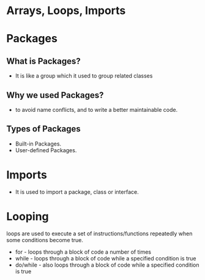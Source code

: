 # Arrays, Loops, Imports #

# Packages #

## What is Packages? ##
- It is like a group which it used to group related classes

## Why we used Packages? ##
- to avoid name conflicts, and to write a better maintainable code.

## Types of Packages ##
- Built-in Packages.
- User-defined Packages.

# Imports #
- It is used to import a package, class or interface.

# Looping #
loops are used to execute a set of instructions/functions repeatedly when some conditions become true.
- for - loops through a block of code a number of times
- while - loops through a block of code while a specified condition is true
- do/while - also loops through a block of code while a specified condition is true

